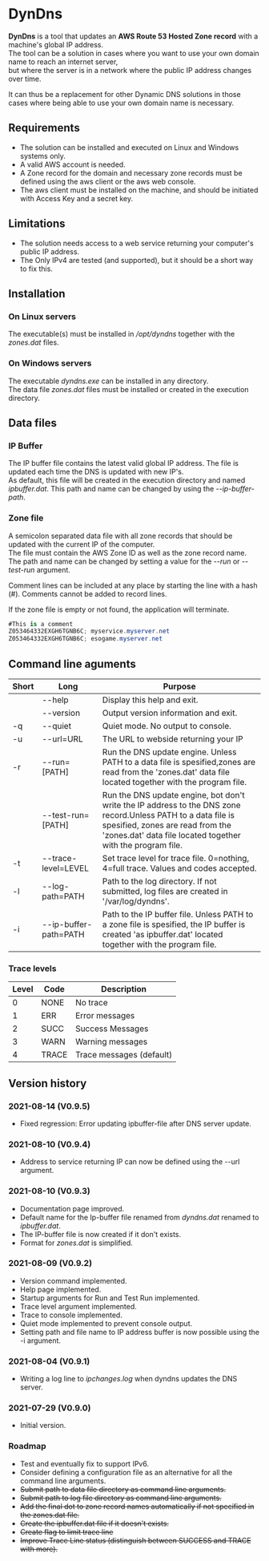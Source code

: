 # DynDns

**DynDns** is a tool that updates an **AWS Route 53 Hosted Zone record** with a machine's global IP address.  
The tool can be a solution in cases where you want to use your own domain name to reach an internet server,  
but where the server is in a network where the public IP address changes over time.

It can thus be a replacement for other Dynamic DNS solutions in those cases where being able to use your own domain name is necessary.

## Requirements

- The solution can be installed and executed on Linux and Windows systems only.
- A valid AWS account is needed.
- A Zone record for the domain and necessary zone records must be defined using the aws client or the aws web console.
- The aws client must be installed on the machine, and should be initiated with Access Key and a secret key.

## Limitations

- The solution needs access to a web service returning your computer's public IP address.
- The Only IPv4 are tested (and supported), but it should be a short way to fix this.

## Installation

### On Linux servers

The executable(s) must be installed in */opt/dyndns* together with the *zones.dat* files.

### On Windows servers

The executable *dyndns.exe* can be installed in any directory.  
The data file *zones.dat* files must be installed or created in the execution directory.

## Data files

### IP Buffer

The IP buffer file contains the latest valid global IP address. The file is updated each time the DNS is updated with new IP's.  
As default, this file will be created in the execution directory and named  *ipbuffer.dat*.
This path and name can be changed by using the *--ip-buffer-path*.

### Zone file

A semicolon separated data file with all zone records that should be updated with the current IP of the computer.  
The file must contain the AWS Zone ID  as well as the zone record name.
The path and name can be changed by setting a value for the  *--run* or *--test-run* argument.

Comment lines can be included at any place by starting the line with a hash (#). Comments cannot be added to record lines.

If the zone file is empty or not found, the application will terminate.

```csharp
#This is a comment
Z053464332EXGH6TGNB6C; myservice.myserver.net
Z053464332EXGH6TGNB6C; esogame.myserver.net
```

## Command line aguments

| Short      | Long                  | Purpose                                       |
| ---------- | --------------------- | --------------------------------------------- |
|            | --help                | Display this help and exit.                   |
|            | --version             | Output version information and exit.          |
| -q         | --quiet               | Quiet mode. No output to console.             |
| -u         | --url=URL             | The URL to webside returning your IP          |
| -r         | --run=[PATH]          | Run the DNS update engine. Unless PATH to a data file is spesified,zones are read from the 'zones.dat' data file located together with the program file. |
|            | --test-run=[PATH]     | Run the DNS update engine, bot don't write the IP address to the DNS zone record.Unless PATH to a data file is spesified, zones are read from the 'zones.dat' data file located together with the program file. |
| -t         | --trace-level=LEVEL   | Set trace level for trace file. 0=nothing, 4=full trace. Values and codes accepted.                                   |
| -l         | --log-path=PATH       | Path to the log directory. If not submitted, log files are created in '/var/log/dyndns'.                              |
| -i         | --ip-buffer-path=PATH | Path to the IP buffer file. Unless PATH to a zone file is spesified, the IP buffer is created 'as ipbuffer.dat' located together with the program file. |

### Trace levels

| Level | Code  | Description              |
| ----  | ----- | ------------------------ |
| 0     | NONE  | No trace                 |
| 1     | ERR   | Error messages           |
| 2     | SUCC  | Success Messages         |
| 3     | WARN  | Warning messages         |
| 4     | TRACE | Trace messages (default) |

## Version history

### 2021-08-14 (V0.9.5)

- Fixed regression: Error updating ipbuffer-file after DNS server update.

### 2021-08-10 (V0.9.4)

- Address to service returning IP can now be defined using the --url argument.

### 2021-08-10 (V0.9.3)

- Documentation page improved.
- Default name for the Ip-buffer file renamed from *dyndns.dat* renamed to *ipbuffer.dat*.
- The IP-buffer file is now created if it don't exists.
- Format for *zones.dat* is simplified.

### 2021-08-09 (V0.9.2)

- Version command implemented.
- Help page implemented.
- Startup arguments for Run and Test Run implemented.
- Trace level argument implemented.
- Trace to console implemented.
- Quiet mode implemented to prevent console output.
- Setting path and file name to IP address buffer is now possible using the -i argument.

### 2021-08-04 (V0.9.1)

- Writing a log line to *ipchanges.log* when dyndns updates the DNS server.

### 2021-07-29 (V0.9.0)

- Initial version.

### Roadmap

- Test and eventually fix to support IPv6. 
- Consider defining a configuration file as an alternative for all the command line arguments.
- ~~Submit path to data file directory as command line arguments.~~
- ~~Submit path to log file directory as command line arguments.~~
- ~~Add the final dot to zone record names automatically if not specified in the zones.dat file.~~
- ~~Create the ipbuffer.dat file if it doesn't exists.~~
- ~~Create flag to limit trace line~~
- ~~Improve Trace Line status (distinguish between SUCCESS and TRACE with more).~~
